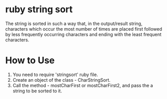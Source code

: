 # ruby string sort

The string is sorted in such a way that, in the output/result string, characters which occur the most number of times are placed first followed by less frequently occurring characters and ending with the least frequent characters.

# How to Use

1. You need to require 'stringsort' ruby file.
2. Create an object of the class - CharStringSort.
3. Call the method - mostCharFirst or mostCharFirst2, and pass the a string to be sorted to it.
